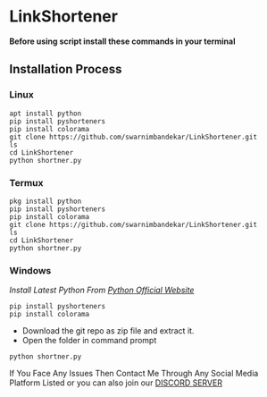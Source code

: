 # LinkShortener
**Before using script install these commands in your terminal**

## Installation Process

### Linux ###
```
apt install python
pip install pyshorteners
pip install colorama
git clone https://github.com/swarnimbandekar/LinkShortener.git
ls
cd LinkShortener
python shortner.py
```

### Termux ###
```
pkg install python
pip install pyshorteners
pip install colorama
git clone https://github.com/swarnimbandekar/LinkShortener.git
ls
cd LinkShortener
python shortner.py
```

### Windows ###

*Install Latest Python From [Python Official Website](https://www.python.org/downloads/)*
```
pip install pyshorteners
pip install colorama
```

- Download the git repo as zip file and extract it.
- Open the folder in command prompt

```
python shortner.py
```

If You Face Any Issues Then Contact Me Through Any Social Media Platform Listed or you can also join our [DISCORD SERVER](https://discord.gg/MfVRaerK5v)
